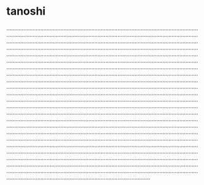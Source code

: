 # tanoshi

.................................................................................................................................................................................................................................................................................................................................................................................................................................................................................................................................................................................................................................................................................................................................................................................................................................................................................................................................................................................................................................................................................................................................................................................................................................................................................................................................................................................................................................................................................................................................................................................................................................................................................................................................................................................................................................................................................................................................................................................................................................................................................................................................................................................................................................................................................................................................................................................................................................................................................................................................................................................................................................................................................................................................................................................................................................................................................................................................................................................................................................................................